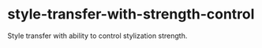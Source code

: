 # style-transfer-with-strength-control
Style transfer with ability to control stylization strength.
